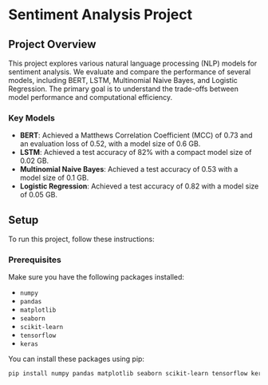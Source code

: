 # Sentiment Analysis Project

## Project Overview

This project explores various natural language processing (NLP) models for sentiment analysis. We evaluate and compare the performance of several models, including BERT, LSTM, Multinomial Naive Bayes, and Logistic Regression. The primary goal is to understand the trade-offs between model performance and computational efficiency.

### Key Models

- **BERT**: Achieved a Matthews Correlation Coefficient (MCC) of 0.73 and an evaluation loss of 0.52, with a model size of 0.6 GB.
- **LSTM**: Achieved a test accuracy of 82% with a compact model size of 0.02 GB.
- **Multinomial Naive Bayes**: Achieved a test accuracy of 0.53 with a model size of 0.1 GB.
- **Logistic Regression**: Achieved a test accuracy of 0.82 with a model size of 0.05 GB.

## Setup

To run this project, follow these instructions:

### Prerequisites

Make sure you have the following packages installed:

- `numpy`
- `pandas`
- `matplotlib`
- `seaborn`
- `scikit-learn`
- `tensorflow`
- `keras`

You can install these packages using pip:

```bash
pip install numpy pandas matplotlib seaborn scikit-learn tensorflow keras
